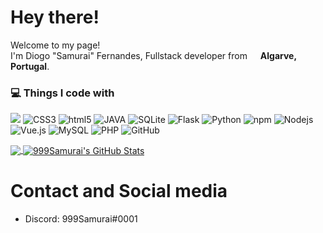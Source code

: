 # Hey there!

<p>Welcome to my page! </br> I'm Diogo "Samurai" Fernandes, Fullstack developer from <img src="https://image.flaticon.com/icons/svg/197/197463.svg" width="13"/> <b>Algarve, Portugal</b>. </p>

<h3>💻 Things I code with</h3>
<p>
  <img src="https://img.shields.io/badge/javascript-%23F7DF1E.svg?&style=for-the-badge&logo=javascript&logoColor=black" />
  <img alt="CSS3" src="https://img.shields.io/badge/css3%20-%231572B6.svg?&style=for-the-badge&logo=css3&logoColor=white" />
  <img alt="html5" src="https://img.shields.io/badge/html5%20-%23E34F26.svg?&style=for-the-badge&logo=html5&logoColor=white" />
  <img alt="JAVA" src="https://img.shields.io/badge/java-%23ED8B00.svg?&style=for-the-badge&logo=java&logoColor=white" />
  <img alt="SQLite" src="https://img.shields.io/badge/sqlite-%2307405e.svg?&style=for-the-badge&logo=sqlite&logoColor=white" />
  <img alt="Flask" src="https://img.shields.io/badge/flask%20-%23000.svg?&style=for-the-badge&logo=flask&logoColor=white"/>
  <img alt="Python" src="https://img.shields.io/badge/python%20-%2314354C.svg?&style=for-the-badge&logo=python&logoColor=white"/>
  <img alt="npm" src="https://img.shields.io/badge/npm%20-%2343853D.svg?&style=for-the-badge&logo=npm&logoColor=white" /> 
  <img alt="Nodejs" src="https://img.shields.io/badge/node.js%20-%2343853D.svg?&style=for-the-badge&logo=node.js&logoColor=white" />
  <img alt="Vue.js" src="https://img.shields.io/badge/vuejs%20-%2335495e.svg?&style=for-the-badge&logo=vue.js&logoColor=%234FC08D" />
  <img alt="MySQL" src="https://img.shields.io/badge/mysql-%2300f.svg?&style=for-the-badge&logo=mysql&logoColor=white" />
  <img alt="PHP" src="https://img.shields.io/badge/php-%23777BB4.svg?&style=for-the-badge&logo=php&logoColor=white" />
  <img alt="GitHub" src="https://img.shields.io/badge/github-%23100000.svg?&style=for-the-badge&logo=github&logoColor=white" />
</p>

<a href="https://github.com/999Samurai">
  <img align="center" src="https://github-readme-stats.vercel.app/api/top-langs/?username=999Samurai&hide=html&title_color=ffffff&text_color=c9cacc&icon_color=1C9EE3&bg_color=1d1f21" />
</a>
<a href="https://github.com/999Samurai">
  <img align="center" src="https://github-readme-stats.vercel.app/api?username=999Samurai&show_icons=true&line_height=27&count_private=true&title_color=ffffff&text_color=c9cacc&icon_color=1C9EE3&bg_color=1d1f21" alt="999Samurai's GitHub Stats" />
</a>

# Contact and Social media

- Discord: 999Samurai#0001
